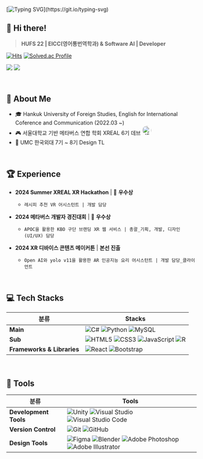 [![Typing SVG](https://readme-typing-svg.demolab.com?font=Chakra+Petch&size=24&pause=1000&color=EF7D1D&width=435&lines=It+ain't+over+till+it's+over.)](https://git.io/typing-svg)

## 🍊 Hi there! 
> **HUFS 22 | EICC(영어통번역학과) & Software AI | Developer**

[![Hits](https://hits.seeyoufarm.com/api/count/incr/badge.svg?url=https%3A%2F%2Fgithub.com%2F1000hyehyang&count_bg=%23EF7D1D&title_bg=%23333333&icon=&icon_color=%23FFBDBD&title=Profile+Views&edge_flat=true)](https://hits.seeyoufarm.com)
[![Solved.ac Profile](http://mazassumnida.wtf/api/mini/generate_badge?boj=1000hyehyang)](https://solved.ac/1000hyehyang)

<a href="https://www.instagram.com/thousandhyehyang" target="_blank"><img src="https://img.shields.io/badge/Instagram-E4405F?style=for-the-badge&logo=Instagram&logoColor=white"/></a> 
<a href="https://thousandhyehyang.tistory.com" target="_blank"><img src="https://img.shields.io/badge/Tistory-000000?style=for-the-badge&logo=Tistory&logoColor=white"/></a>

<br>

## 🐣 About Me
- 🎓 Hankuk University of Foreign Studies, English for International Coference and Communication (2022.03 ~)
- 🎮 서울대학교 기반 메타버스 연합 학회 XREAL 6기 데브  <a href="https://www.xreal.info" target="_blank">
  <img src="https://yt3.googleusercontent.com/pkOpWUcmvePPH_QfTaGC2fi_7AkzSMpo71H_NKulKYEW4q4-YE79tH8_oael6c4NPM8GMM1j=s900-c-k-c0x00ffffff-no-rj" alt="XREAL" style="border-radius: 50%; width: 24px; height: 24px;">
</a> <br>
- 🎨 UMC 한국외대 7기 ~ 8기 Design TL

<br>

## 🏆 Experience
- **2024 Summer XREAL XR Hackathon** | 🥉 **우수상**  
  - `레시피 추천 VR 어시스턴트 | 개발 담당`
  
- **2024 메타버스 개발자 경진대회** | 🥉 **우수상** 
  - `APOC을 활용한 KBO 구단 브랜딩 XR 웹 서비스 | 총괄_기획, 개발, 디자인(UI/UX) 담당`

- **2024 XR 디바이스 콘텐츠 메이커톤** | **본선 진출**  
  - `Open AI와 yolo v11을 활용한 AR 인공지능 요리 어시스턴트 | 개발 담당_클라이언트`

<br>

## 💻 Tech Stacks

| **분류**        | **Stacks**                                                                                                                                                                                                                                                                                        |
|-----------------------|-------------------------------------------------------------------------------------------------------------------------------------------------------------------------------------------------------------------------------------------------------------------------------------------------|
| **Main**             | ![C#](https://img.shields.io/badge/C%23-65A854?style=flat-square&logo=CSharp&logoColor=white) ![Python](https://img.shields.io/badge/Python-3776AB?style=flat-square&logo=Python&logoColor=white) ![MySQL](https://img.shields.io/badge/MySQL-4479A1?style=flat-square&logo=MySQL&logoColor=white)     |
| **Sub**  | ![HTML5](https://img.shields.io/badge/HTML5-E34F26?style=flat-square&logo=HTML5&logoColor=white) ![CSS3](https://img.shields.io/badge/CSS3-1572B6?style=flat-square&logo=CSS3&logoColor=white) ![JavaScript](https://img.shields.io/badge/JavaScript-F7DF1E?style=flat-square&logo=JavaScript&logoColor=black) ![R](https://img.shields.io/badge/R-4169E1?style=flat-square&logo=R&logoColor=white)  |                                                                                                                                                          
| **Frameworks & Libraries** | ![React](https://img.shields.io/badge/React-61DAFB?style=flat-square&logo=React&logoColor=black) ![Bootstrap](https://img.shields.io/badge/Bootstrap-7952B3?style=flat-square&logo=Bootstrap&logoColor=white) |

<br>

## 🔨 Tools

| **분류**         | **Tools**                                                                                                                                                                                                                                                                                     |
|-----------------------|-----------------------------------------------------------------------------------------------------------------------------------------------------------------------------------------------------------------------------------------------------------------------------------------------|
| **Development Tools** | ![Unity](https://img.shields.io/badge/Unity-FFFFFF?style=flat-square&logo=Unity&logoColor=black) ![Visual Studio](https://img.shields.io/badge/Visual%20Studio-7A6397?style=flat-square&logo=Visual%20Studio&logoColor=white) ![Visual Studio Code](https://img.shields.io/badge/Visual%20Studio%20Code-448CCB?style=flat-square&logo=Visual%20Studio%20Code&logoColor=white) |
| **Version Control**   | ![Git](https://img.shields.io/badge/Git-F05032?style=flat-square&logo=Git&logoColor=white) ![GitHub](https://img.shields.io/badge/GitHub-181717?style=flat-square&logo=GitHub&logoColor=white)                                                                                               |
| **Design Tools**      | ![Figma](https://img.shields.io/badge/Figma-F24E1E?style=flat-square&logo=Figma&logoColor=white) ![Blender](https://img.shields.io/badge/Blender-E87D0D?style=flat-square&logo=Blender&logoColor=white) ![Adobe Photoshop](https://img.shields.io/badge/Adobe%20Photoshop-31A8FF?style=flat-square&logo=Adobe%20Photoshop&logoColor=black) ![Adobe Illustrator](https://img.shields.io/badge/Adobe%20Illustrator-FF9A00?style=flat-square&logo=Adobe%20Illustrator&logoColor=black) |
